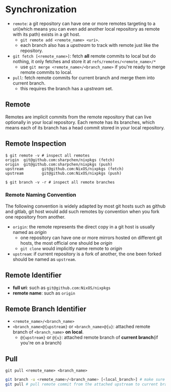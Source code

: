 # Synchronization

- `remote`: a git repository can have one or more remotes targeting to a uri(which means you can even add another local repository as remote with its path) exists in a git host.
    - `git remote add <remote_name> <uri>`.
    - each branch also has a *upstream* to track with remote just like the repository.
- `git fetch [<remote_name>]`: fetch **all** remote commits to local but do nothing, it only fetches and store it at `refs/remotes/<remote_name>/*`
    - use `git merge <remote_name>/<branch_name>` if you're ready to merge remote commits to local.
- `pull`: fetch remote commits for current branch and merge them into current branch.
    - this requires the branch has a *upstream* set.

## Remote

Remotes are implicit commits from the remote repository that can live optionally in your local repository.
Each remote has its branches, which means each of its branch has a head commit stored in your local repository.

## Remote Inspection

```console
$ git remote -v # inspect all remotes
origin  git@github.com:sharpchen/nixpkgs (fetch)
origin  git@github.com:sharpchen/nixpkgs (push)
upstream        git@github.com:NixOS/nixpkgs (fetch)
upstream        git@github.com:NixOS/nixpkgs (push)

$ git branch -v -r # inspect all remote branches
```

### Remote Naming Convention

The following convention is widely adapted by most git hosts such as github and gitlab, git host would add such remotes by convention when you fork one repository from another.

- `origin`: the remote represents the direct copy in a git host is usually named as *origin*
    - one repository can have one or more mirrors hosted on different git hosts, the most official one should be *origin*
    - `git clone` would implicitly name remote to *origin*
- `upstream`: if current repository is a fork of another, the one been forked should be named as `upstream`.

## Remote Identifier

- **full uri**: such as `git@github.com:NixOS/nixpkgs`
- **remote name**: such as `origin`

## Remote Branch Identifier

- `<remote_name>/<branch_name>`
- `<branch_name>@{upstream}` or `<branch_name>@{u}`: attached remote branch of `<branch_name>` **on local**.
    - `@{upstream}` or `@{u}`: attached remote branch of **current branch**(if you're on a branch)

## Pull

`git pull <remote_name> <branch_name>`

```sh
git branch -u <remote_name>/<branch_name> [<local_branch>] # make sure you have one upstream attached to the branch
git pull # pull remote commit from the attached upstream to current branch
```
